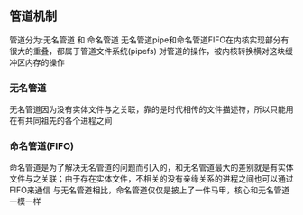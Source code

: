 ## 管道机制
管道分为:无名管道 和 命名管道
无名管道pipe和命名管道FIFO在内核实现部分有很大的重叠，都属于管道文件系统(pipefs)
对管道的操作，被内核转换横对这块缓冲区内存的操作

### 无名管道
无名管道因为没有实体文件与之关联，靠的是时代相传的文件描述符，所以只能用在有共同祖先的各个进程之间

### 命名管道(FIFO)
命名管道是为了解决无名管道的问题而引入的，和无名管道最大的差别就是有实体文件与之关联；由于存在实体文件，不相关的没有亲缘关系的进程之间也可以通过FIFO来通信
与无名管道相比，命名管道仅仅是披上了一件马甲，核心和无名管道一模一样

